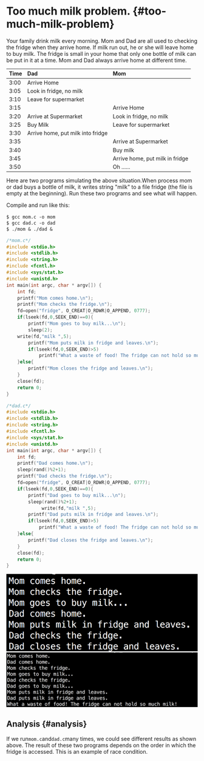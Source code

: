 # Too much milk problem. {#too-much-milk-problem}

Your family drink milk every morning. Mom and Dad are all used to checking the fridge when they arrive home. If milk run out, he or she will leave home to buy milk. The fridge is small in your home that only one bottle of milk can be put in it at a time. Mom and Dad always arrive home at different time.

| Time | Dad | Mom |
| :--- | :--- | :--- |
| 3:00 | Arrive Home |  |
| 3:05 | Look in fridge, no milk |  |
| 3:10 | Leave for supermarket |  |
| 3:15 |  | Arrive Home |
| 3:20 | Arrive at Supermarket | Look in fridge, no milk |
| 3:25 | Buy Milk | Leave for supermarket |
| 3:30 | Arrive home, put milk into fridge |  |
| 3:35 |  | Arrive at Supermarket |
| 3:40 |  | Buy milk |
| 3:45 |  | Arrive home, put milk in fridge |
| 3:50 |  | Oh ...... |

Here are two programs simulating the above situation.When process mom or dad buys a bottle of milk, it writes string "milk" to a file fridge \(the file is empty at the beginning\). Run these two programs and see what will happen.

Compile and run like this:

```shell
$ gcc mom.c -o mom
$ gcc dad.c -o dad
$ ./mom & ./dad &
```

```c
/*mom.c*/
#include <stdio.h>
#include <stdlib.h>
#include <string.h>
#include <fcntl.h>
#include <sys/stat.h>
#include <unistd.h>
int main(int argc, char * argv[]) {
    int fd;
    printf("Mom comes home.\n");
    printf("Mom checks the fridge.\n");
    fd=open("fridge", O_CREAT|O_RDWR|O_APPEND, 0777);
    if(lseek(fd,0,SEEK_END)==0){
        printf("Mom goes to buy milk...\n");
        sleep(2);
    write(fd,"milk ",5);
        printf("Mom puts milk in fridge and leaves.\n");
        if(lseek(fd,0,SEEK_END)>5)
            printf("What a waste of food! The fridge can not hold so much milk!\n");
    }else{
        printf("Mom closes the fridge and leaves.\n");
    }
    close(fd);
    return 0;
}
```

```c
/*dad.c*/
#include <stdio.h>
#include <stdlib.h>
#include <string.h>
#include <fcntl.h>
#include <sys/stat.h>
#include <unistd.h>
int main(int argc, char * argv[]) {
    int fd;
    printf("Dad comes home.\n");
    sleep(rand()%2+1);
    printf("Dad checks the fridge.\n");
    fd=open("fridge", O_CREAT|O_RDWR|O_APPEND, 0777);
    if(lseek(fd,0,SEEK_END)==0){
        printf("Dad goes to buy milk...\n");
        sleep(rand()%2+1);
             write(fd,"milk ",5);
        printf("Dad puts milk in fridge and leaves.\n");
        if(lseek(fd,0,SEEK_END)>5)
            printf("What a waste of food! The fridge can not hold so much milk!\n");
    }else{
        printf("Dad closes the fridge and leaves.\n");
    }
    close(fd);
    return 0;
}
```

![](assets/mumnDad1.png)
![](assets/mumnDad2.png)

## Analysis {#analysis}

If we run`mom.c`and`dad.c`many times, we could see different results as shown above. The result of these two programs depends on the order in which the fridge is accessed. This is an example of race condition.

